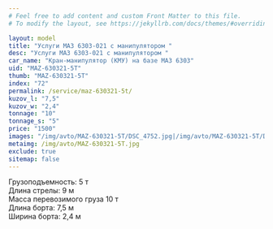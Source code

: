 ```yaml
---
# Feel free to add content and custom Front Matter to this file.
# To modify the layout, see https://jekyllrb.com/docs/themes/#overriding-theme-defaults

layout: model
title: "Услуги МАЗ 6303-021 с манипулятором "
desc: "Услуги МАЗ 6303-021 с манипулятором "
car_name: "Кран-манипулятор (КМУ) на базе МАЗ 6303"
uid: "MAZ-630321-5T"
thumb: "MAZ-630321-5T"
index: "72"
permalink: /service/maz-630321-5t/
kuzov_l: "7,5"
kuzov_w: "2,4"
tonnage: "10"
tonnage_s: "5"
price: "1500"
images: "/img/avto/MAZ-630321-5T/DSC_4752.jpg|/img/avto/MAZ-630321-5T/DSC_4753.jpg"
metaimg: /img/avto/MAZ-630321-5T.jpg
exclude: true
sitemap: false
---
```


Грузоподъемность: 5 т  
Длина стрелы: 9 м  
Масса перевозимого груза 10 т  
Длина борта: 7,5 м  
Ширина борта: 2,4 м  